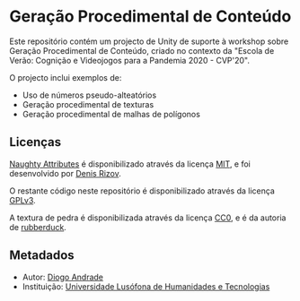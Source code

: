 # Geração Procedimental de Conteúdo

Este repositório contém um projecto de Unity de suporte à workshop sobre Geração Procedimental de Conteúdo, criado no contexto da "Escola de Verão: Cognição e Videojogos para a Pandemia 2020 - CVP'20". 

O projecto inclui exemplos de:
* Uso de números pseudo-alteatórios
* Geração procedimental de texturas
* Geração procedimental de malhas de polígonos

## Licenças

[Naughty Attributes] é disponibilizado através da licença [MIT], e foi desenvolvido por [Denis Rizov].

O restante código neste repositório é disponibilizado através da licença [GPLv3].

A textura de pedra é disponibilizada através da licença [CC0], e é da autoria de [rubberduck].

## Metadados

* Autor: [Diogo Andrade]
* Instituição: [Universidade Lusófona de Humanidades e Tecnologias][ULHT]

[GPLv3]:https://www.gnu.org/licenses/gpl-3.0.en.html
[CC BY-NC-SA 4.0]:https://creativecommons.org/licenses/by-nc-sa/4.0/
[CC0]:https://creativecommons.org/publicdomain/zero/1.0/
[MIT]:https://opensource.org/licenses/MIT
[licvideo]:https://www.ulusofona.pt/licenciatura/videojogos
[Naughty Attributes]:https://github.com/dbrizov/NaughtyAttributes
[Diogo Andrade]:https://github.com/DiogoDeAndrade
[Denis Rizov]:https://github.com/dbrizov
[ULHT]:https://www.ulusofona.pt/
[rubberduck]:https://opengameart.org/users/rubberduck
